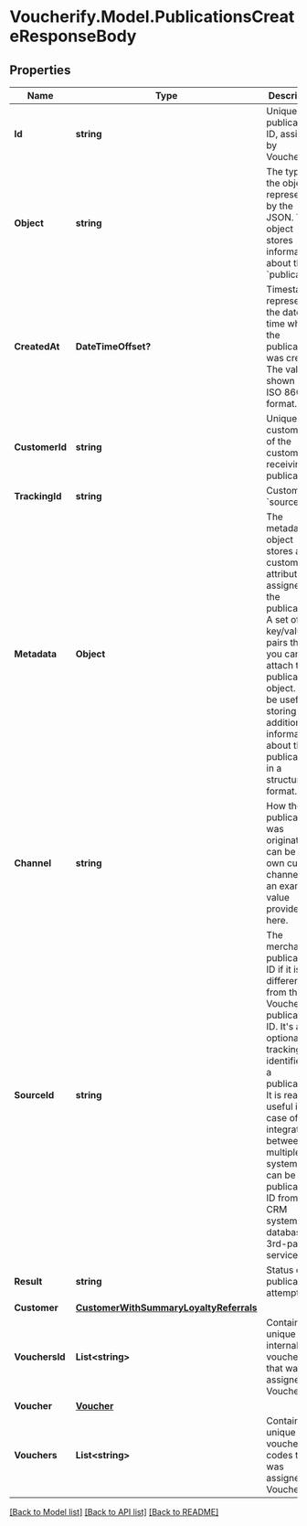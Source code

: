 # Voucherify.Model.PublicationsCreateResponseBody

## Properties

Name | Type | Description | Notes
------------ | ------------- | ------------- | -------------
**Id** | **string** | Unique publication ID, assigned by Voucherify. | [optional] 
**Object** | **string** | The type of the object represented by the JSON. This object stores information about the &#x60;publication&#x60;. | [optional] 
**CreatedAt** | **DateTimeOffset?** | Timestamp representing the date and time when the publication was created. The value is shown in the ISO 8601 format. | [optional] 
**CustomerId** | **string** | Unique customer ID of the customer receiving the publication. | [optional] 
**TrackingId** | **string** | Customer&#39;s &#x60;source_id&#x60;. | [optional] 
**Metadata** | **Object** | The metadata object stores all custom attributes assigned to the publication. A set of key/value pairs that you can attach to a publication object. It can be useful for storing additional information about the publication in a structured format. | [optional] 
**Channel** | **string** | How the publication was originated. It can be your own custom channel or an example value provided here. | [optional] 
**SourceId** | **string** | The merchant&#39;s publication ID if it is different from the Voucherify publication ID. It&#39;s an optional tracking identifier of a publication. It is really useful in case of an integration between multiple systems. It can be a publication ID from a CRM system, database or 3rd-party service.  | [optional] 
**Result** | **string** | Status of the publication attempt. | [optional] 
**Customer** | [**CustomerWithSummaryLoyaltyReferrals**](CustomerWithSummaryLoyaltyReferrals.md) |  | [optional] 
**VouchersId** | **List&lt;string&gt;** | Contains the unique internal voucher ID that was assigned by Voucherify. | [optional] 
**Voucher** | [**Voucher**](Voucher.md) |  | [optional] 
**Vouchers** | **List&lt;string&gt;** | Contains the unique voucher codes that was assigned by Voucherify. | [optional] 

[[Back to Model list]](../README.md#documentation-for-models) [[Back to API list]](../README.md#documentation-for-api-endpoints) [[Back to README]](../README.md)

